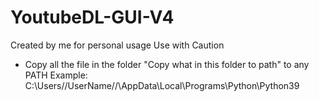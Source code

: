 # YoutubeDL-GUI-V4
Created by me for personal usage
Use with Caution

- Copy all the file in the folder "Copy what in this folder to path" to any PATH
Example: C:\Users\//UserName//\AppData\Local\Programs\Python\Python39
